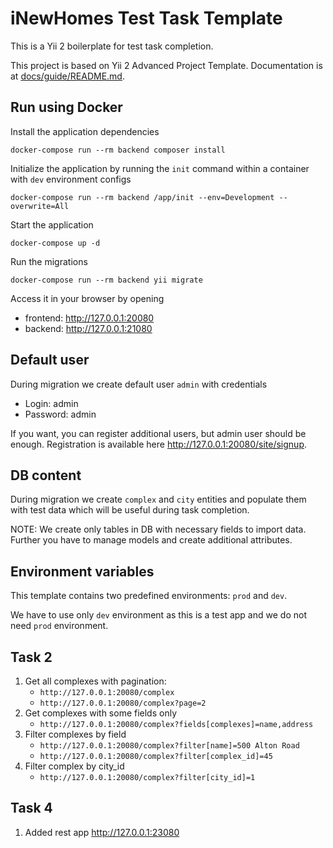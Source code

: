 # iNewHomes Test Task Template

This is a Yii 2 boilerplate for test task completion.

This project is based on Yii 2 Advanced Project Template.
Documentation is at [docs/guide/README.md](docs/guide/README.md).

## Run using Docker

Install the application dependencies

    docker-compose run --rm backend composer install

Initialize the application by running the `init` command within a container with `dev` environment configs

    docker-compose run --rm backend /app/init --env=Development --overwrite=All
           
Start the application

    docker-compose up -d

Run the migrations

    docker-compose run --rm backend yii migrate
    
Access it in your browser by opening

- frontend: http://127.0.0.1:20080
- backend: http://127.0.0.1:21080

## Default user

During migration we create default user `admin` with credentials
- Login: admin
- Password: admin

If you want, you can register additional users, but admin user should be enough.
Registration is available here http://127.0.0.1:20080/site/signup.

## DB content

During migration we create `complex` and `city` entities and populate them with test data which will be useful during task completion.

NOTE: We create only tables in DB with necessary fields to import data. Further you have to manage models and create additional attributes.

## Environment variables

This template contains two predefined environments: `prod` and `dev`.

We have to use only `dev` environment as this is a test app and we do not need `prod` environment.

## Task 2

1. Get all complexes with pagination:
    - ```http://127.0.0.1:20080/complex```
    - ```http://127.0.0.1:20080/complex?page=2```
2. Get complexes with some fields only
    - ```http://127.0.0.1:20080/complex?fields[complexes]=name,address``` 
3. Filter complexes by field
    - ```http://127.0.0.1:20080/complex?filter[name]=500 Alton Road```
    - ```http://127.0.0.1:20080/complex?filter[complex_id]=45```
4. Filter complex by city_id
    - ```http://127.0.0.1:20080/complex?filter[city_id]=1```
    
## Task 4

1. Added rest app http://127.0.0.1:23080